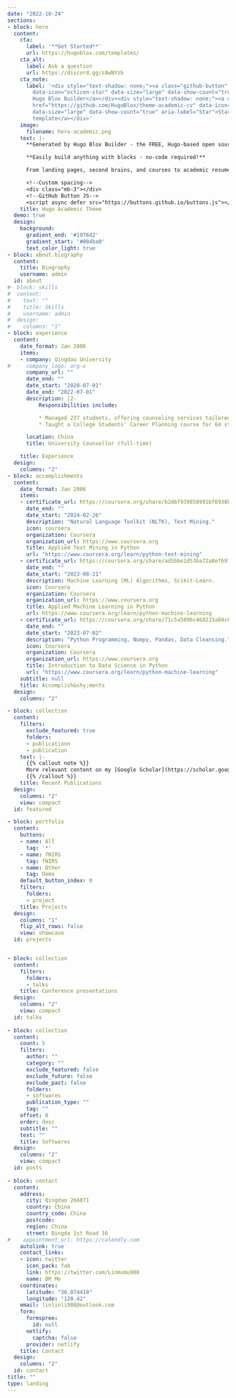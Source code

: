 ```yaml
---
date: "2022-10-24"
sections:
- block: hero
  content:
    cta:
      label: '**Get Started**'
      url: https://hugoblox.com/templates/
    cta_alt:
      label: Ask a question
      url: https://discord.gg/z8wNYzb
    cta_note:
      label: '<div style="text-shadow: none;"><a class="github-button" href="https://github.com/HugoBlox/hugo-blox-builder"
        data-icon="octicon-star" data-size="large" data-show-count="true" aria-label="Star">Star
        Hugo Blox Builder</a></div><div style="text-shadow: none;"><a class="github-button"
        href="https://github.com/HugoBlox/theme-academic-cv" data-icon="octicon-star"
        data-size="large" data-show-count="true" aria-label="Star">Star the Academic
        template</a></div>'
    image:
      filename: hero-academic.png
    text: |-
      **Generated by Hugo Blox Builder - the FREE, Hugo-based open source website builder trusted by 500,000+ sites.**

      **Easily build anything with blocks - no-code required!**

      From landing pages, second brains, and courses to academic resumés, conferences, and tech blogs.

      <!--Custom spacing-->
      <div class="mb-3"></div>
      <!--GitHub Button JS-->
      <script async defer src="https://buttons.github.io/buttons.js"></script>
    title: Hugo Academic Theme
  demo: true
  design:
    background:
      gradient_end: '#1976d2'
      gradient_start: '#004ba0'
      text_color_light: true
- block: about.biography
  content:
    title: Biography
    username: admin
  id: about
#- block: skills
#  content:
#    text: ""
#    title: Skills
#    username: admin
#  design:
#    columns: "1"
- block: experience
  content:
    date_format: Jan 2006
    items:
    - company: Qingdao University
#     company_logo: org-x
      company_url: ""
      date_end: ""
      date_start: "2020-07-01"
      date_end: "2022-07-01"
      description: |2-
          Responsibilities include:

          * Managed 237 students, offering counseling services tailored to their needs.
          * Taught a College Students' Career Planning course for 64 students.

      location: China
      title: University Counsellor (full-time)

    title: Experience
  design:
    columns: "2"
- block: accomplishments
  content:
    date_format: Jan 2006
    items:
    - certificate_url: https://coursera.org/share/b2d6f939858991bf6938b254ba15cfe3
      date_end: ""
      date_start: "2024-02-26"
      description: "Natural Language Toolkit (NLTK), Text Mining."
      icon: coursera
      organization: Coursera
      organization_url: https://www.coursera.org
      title: Applied Text Mining in Python
      url: "https://www.coursera.org/learn/python-text-mining"
    - certificate_url: https://coursera.org/share/ad5bbe1d53ba72a8efb9722060010140
      date_end: ""
      date_start: "2023-08-21"
      description: Machine Learning (ML) Algorithms, Scikit-Learn.
      icon: Coursera
      organization: Coursera
      organization_url: https://www.coursera.org
      title: Applied Machine Learning in Python
      url: https://www.coursera.org/learn/python-machine-learning
    - certificate_url: https://coursera.org/share/71c5a5896c468215a84c65f7b30b4c88
      date_end: ""
      date_start: "2023-07-02"
      description: "Python Programming, Numpy, Pandas, Data Cleansing."
      icon: Coursera
      organization: Coursera
      organization_url: https://www.coursera.org
      title: Introduction to Data Science in Python
      url: "https://www.coursera.org/learn/python-machine-learning"
    subtitle: null
    title: Accomplish&shy;ments
  design:
    columns: "2"

- block: collection
  content:
    filters:
      exclude_featured: true
      folders:
      - publicationn
      - publication
    text: |-
      {{% callout note %}}
      More relevant content on my [Google Scholar](https://scholar.google.com.sg/citations?user=HpadQUIAAAAJ&hl=zh-CN) or [ResearchGate](https://www.researchgate.net/profile/Linlin-Li-26/research).
      {{% /callout %}}
    title: Recent Publications
  design:
    columns: "2"
    view: compact
  id: featured 

- block: portfolio
  content:
    buttons:
    - name: All
      tag: '*'
    - name: fNIRS
      tag: fNIRS
    - name: Other
      tag: Demo
    default_button_index: 0
    filters:
      folders:
      - project
    title: Projects
  design:
    columns: "1"
    flip_alt_rows: false
    view: showcase
  id: projects


- block: collection
  content:
    filters:
      folders:
      - talks
    title: Conference presentations
  design:
    columns: "2"
    view: compact
  id: talks
  
- block: collection
  content:
    count: 5
    filters:
      author: ""
      category: ""
      exclude_featured: false
      exclude_future: false
      exclude_past: false
      folders:
      - softwares
      publication_type: ""
      tag: ""
    offset: 0
    order: desc
    subtitle: ""
    text: ""
    title: Softwares
  design:
    columns: "2"
    view: compact
  id: posts
  
- block: contact
  content:
    address:
      city: Qingdao 266071
      country: China
      country_code: China
      postcode: 
      region: China
      street: Qingda 1st Road 16
#    appointment_url: https://calendly.com
    autolink: true
    contact_links:
    - icon: twitter
      icon_pack: fab
      link: https://twitter.com/Linmumu908
      name: DM Me
    coordinates:
      latitude: "36.074410"
      longitude: "120.42"
    email: linlinli908@outlook.com
    form:
      formspree:
        id: null
      netlify:
        captcha: false
      provider: netlify
    title: Contact
  design:
    columns: "2"
  id: contact
title: ""
type: landing
---
```

